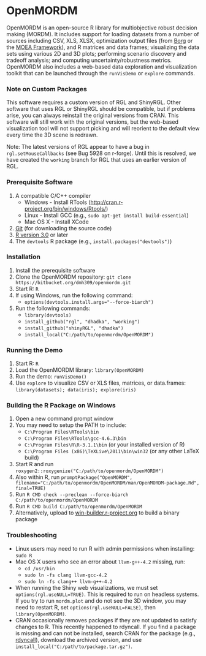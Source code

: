 # OpenMORDM #

OpenMORDM is an open-source R library for multiobjective robust decision making (MORDM).
It includes support for loading datasets from a number of sources including
CSV, XLS, XLSX, optimization output files (from [Borg](http://www.borgmoea.org/)
or the [MOEA Framework](http://www.moeaframework.org/)), and R matrices and data frames;
visualizing the data sets using various 2D and 3D plots; performing scenario
discovery and tradeoff analysis; and computing uncertainty/robustness metrics.
OpenMORDM also includes a web-based data exploration and visualization toolkit
that can be launched through the `runVisDemo` or `explore` commands.

### Note on Custom Packages ###
This software requires a custom version of RGL and ShinyRGL.  Other software that uses
RGL or ShinyRGL should be compatible, but if problems arise, you can always reinstall the
original versions from CRAN.  This software will still work with the original versions,
but the web-based visualization tool will not support picking and will reorient to the
default view every time the 3D scene is redrawn.

Note: The latest versions of RGL appear to have a bug in `rgl.setMouseCallbacks`
(see Bug 5928 on r-forge).  Until this is resolved, we have created the
`working` branch for RGL that uses an earlier version of RGL.

### Prerequisite Software ###
1. A compatible C/C++ compiler
    * Windows - Install RTools (http://cran.r-project.org/bin/windows/Rtools/)
    * Linux - Install GCC (e.g., `sudo apt-get install build-essential`)
    * Mac OS X - Install XCode
2. [Git](http://git-scm.com/downloads) (for downloading the source code)
3. [R version 3.0](http://www.r-project.org/) or later
4. The `devtools` R package (e.g., `install.packages("devtools")`)

### Installation ###
1. Install the prerequisite software
2. Clone the OpenMORDM repository: `git clone https://bitbucket.org/dmh309/openmordm.git`
3. Start R: `R`
4. If using Windows, run the following command:
    * `options(devtools.install.args="--force-biarch")`
5. Run the following commands:
    * `library(devtools)`
    * `install_github("rgl", "dhadka", "working")`
    * `install_github("shinyRGL", "dhadka")`
    * `install_local("C:/path/to/openmordm/OpenMORDM")`

### Running the Demo ###
1. Start R: `R`
2. Load the OpenMORDM library: `library(OpenMORDM)`
3. Run the demo: `runVisDemo()`
4. Use `explore` to visualize CSV or XLS files, matrices, or data.frames: `library(datasets); data(iris); explore(iris)`

### Building the R Package on Windows ###
1. Open a new command prompt window
2. You may need to setup the PATH to include:
    * `C:\Program Files\RTools\bin`
    * `C:\Program Files\RTools\gcc-4.6.3\bin`
    * `C:\Program Files\R\R-3.1.1\bin` (or your installed version of R)
    * `C:\Program Files (x86)\TeXLive\2011\bin\win32` (or any other LaTeX build)
3. Start R and run `roxygen2::roxygenize("C:/path/to/openmordm/OpenMORDM")`
4. Also within R, run `promptPackage("OpenMORDM", filename="C:/path/to/openmordm/OpenMORDM/man/OpenMORDM-package.Rd", final=TRUE)`
5. Run `R CMD check --preclean --force-biarch C:/path/to/openmordm/OpenMORDM`
6. Run `R CMD build C:/path/to/openmordm/OpenMORDM`
7. Alternatively, upload to [win-builder.r-project.org](win-builder.r-project.org) to build a binary package

### Troubleshooting ###
* Linux users may need to run R with admin permissions when installing: `sudo R`
* Mac OS X users who see an error about `llvm-g++-4.2` missing, run:
    * `cd /usr/bin`
    * `sudo ln -fs clang llvm-gcc-4.2`
    * `sudo ln -fs clang++ llvm-g++-4.2`
* When running the Shiny web visualizations, we must set `options(rgl.useNULL=TRUE)`.  This is required to run on headless systems.  If you try to run `mordm.plot` and do not see the 3D window, you may need to restart R, set `options(rgl.useNULL=FALSE)`, then `library(OpenMORDM)`.
* CRAN occasionally removes packages if they are not updated to satisfy changes to R.  This recently happened to rdyncall.  If you find a package is missing and can not be installed, search CRAN for the package (e.g., [rdyncall](http://cran.r-project.org/web/packages/rdyncall/index.html)), download the archived version, and use `install_local("C:/path/to/package.tar.gz")`.

